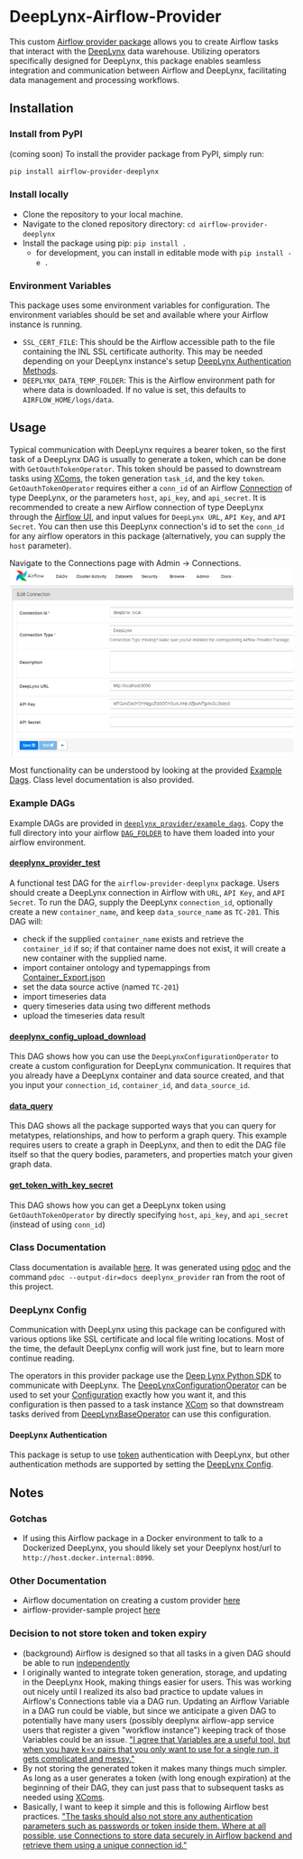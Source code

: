 # DeepLynx-Airflow-Provider
This custom [Airflow provider package](https://airflow.apache.org/docs/apache-airflow-providers/) allows you to create Airflow tasks that interact with the [DeepLynx](https://github.com/idaholab/Deep-Lynx) data warehouse. Utilizing operators specifically designed for DeepLynx, this package enables seamless integration and communication between Airflow and DeepLynx, facilitating data management and processing workflows.

## Installation
### Install from PyPI
(coming soon) To install the provider package from PyPI, simply run:

```sh
pip install airflow-provider-deeplynx
```
### Install locally
- Clone the repository to your local machine.
- Navigate to the cloned repository directory: `cd airflow-provider-deeplynx`
- Install the package using pip: `pip install .`
  - for development, you can install in editable mode with `pip install -e .`

### Environment Variables
This package uses some environment variables for configuration. The environment variables should be set and available where your Airflow instance is running.
- `SSL_CERT_FILE`: This should be the Airflow accessible path to the file containing the INL SSL certificate authority. This may be needed depending on your DeepLynx instance's setup [DeepLynx Authentication Methods](https://github.com/idaholab/Deep-Lynx/wiki/Authentication-Methods).
- `DEEPLYNX_DATA_TEMP_FOLDER`: This is the Airflow environment path for where data is downloaded. If no value is set, this defaults to `AIRFLOW_HOME/logs/data`.

## Usage
Typical communication with DeepLynx requires a bearer token, so the first task of a DeepLynx DAG is usually to generate a token, which can be done with `GetOauthTokenOperator`. This token should be passed to downstream tasks using [XComs](https://airflow.apache.org/docs/apache-airflow/stable/core-concepts/xcoms.html#xcoms), the token generation `task_id`, and the key `token`. `GetOauthTokenOperator` requires either a `conn_id` of an Airflow [Connection](https://airflow.apache.org/docs/apache-airflow/stable/authoring-and-scheduling/connections.html#connections-hooks) of type DeepLynx, or the parameters `host`, `api_key`, and `api_secret`. It is recommended to create a new Airflow connection of type DeepLynx through the [Airflow UI](https://airflow.apache.org/docs/apache-airflow/stable/howto/connection.html#creating-a-connection-with-the-ui), and input values for `DeepLynx URL`, `API Key`, and `API Secret`. You can then use this DeepLynx connection's id to set the
`conn_id` for any airflow operators in this package (alternatively, you can supply the `host` parameter).

Navigate to the Connections page with Admin -> Connections.
![image](create_deeplynx_conn_with_airflow_ui.png)

Most functionality can be understood by looking at the provided [Example Dags](deeplynx_provider/example_dags). Class level documentation is also provided.

### Example DAGs
Example DAGs are provided in [`deeplynx_provider/example_dags`](deeplynx_provider/example_dags). Copy the full directory into your airflow [`DAG_FOLDER`](https://airflow.apache.org/docs/apache-airflow/stable/core-concepts/dags.html#loading-dags) to have them loaded into your airflow environment.

#### [deeplynx_provider_test](deeplynx_provider/example_dags/deeplynx_provider_test.py)
A functional test DAG for the `airflow-provider-deeplynx` package. Users should create a DeepLynx connection in Airflow with `URL`, `API Key`,
and `API Secret`. To run the DAG, supply the DeepLynx `connection_id`, optionally create a new `container_name`, and keep `data_source_name` as `TC-201`.
This DAG will:
- check if the supplied `container_name` exists and retrieve the `container_id` if so; if that container name does not exist, it will create a new container with the supplied name.
- import container ontology and typemappings from [Container_Export.json](deeplynx_provider/example_dags/data/Container_Export.json)
- set the data source active (named `TC-201`)
- import timeseries data
- query timeseries data using two different methods
- upload the timeseries data result

#### [deeplynx_config_upload_download](deeplynx_provider/example_dags/deeplynx_config_upload_download.py)
This DAG shows how you can use the `DeepLynxConfigurationOperator` to create a custom configuration for DeepLynx communication. It requires that you already have a DeepLynx container and data source created, and that you input your `connection_id`, `container_id`, and `data_source_id`.

#### [data_query](deeplynx_provider/example_dags/data_query.py)
This DAG shows all the package supported ways that you can query for metatypes, relationships, and how to perform a graph query. This example requires users to create a graph in DeepLynx, and then to edit the DAG file itself so that the query bodies, parameters, and properties match your given graph data.

#### [get_token_with_key_secret](deeplynx_provider/example_dags/get_token_with_key_secret.py)
This DAG shows how you can get a DeepLynx token using `GetOauthTokenOperator` by directly specifying `host`, `api_key`, and `api_secret` (instead of using `conn_id`)

### Class Documentation
Class documentation is available [here](docs/deeplynx_provider). It was generated using [pdoc](https://github.com/pdoc3/pdoc) and the command `pdoc --output-dir=docs deeplynx_provider` ran from the root of this project.

### DeepLynx Config
Communication with DeepLynx using this package can be configured with various options like SSL certificate and local file writing locations. Most of the time, the default DeepLynx config will work just fine, but to learn more continue reading.

The operators in this provider package use the [Deep Lynx Python SDK](https://github.com/idaholab/Deep-Lynx-Python-Package) to communicate with DeepLynx. The [DeepLynxConfigurationOperator](deeplynx_provider/operators/configuration_operator.py) can be used to set your [Configuration](https://github.com/idaholab/Deep-Lynx-Python-Package/blob/main/deep_lynx/configuration.py) exactly how you want it, and this configuration is then passed to a task instance [XCom](https://airflow.apache.org/docs/apache-airflow/stable/core-concepts/xcoms.html) so that downstream tasks derived from [DeepLynxBaseOperator](deeplynx_provider/operators/deeplynx_base_operator.py) can use this configuration.

#### DeepLynx Authentication
This package is setup to use [token](https://github.com/idaholab/Deep-Lynx/wiki/Authentication-Methods#token-token) authentication with DeepLynx, but other authentication methods are supported by setting the [DeepLynx Config](#deepLynx-config).

## Notes
### Gotchas
- If using this Airflow package in a Docker environment to talk to a Dockerized DeepLynx, you should likely set your Deeplynx host/url to `http://host.docker.internal:8090`.

### Other Documentation
- Airflow documentation on creating a custom provider [here](https://airflow.apache.org/docs/apache-airflow-providers/howto/create-custom-providers.html)
- airflow-provider-sample project [here](https://github.com/astronomer/airflow-provider-sample)

### Decision to not store token and token expiry
- (background) Airflow is designed so that all tasks in a given DAG should be able to run [independently](https://airflow.apache.org/docs/apache-airflow/stable/core-concepts/tasks.html)
- I originally wanted to integrate token generation, storage, and updating in the DeepLynx Hook, making things easier for users. This was working out nicely until I realized its also bad practice to update values in Airflow's Connections table via a DAG run. Updating an Airflow Variable in a DAG run could be viable, but since we anticipate a given DAG to potentially have many users (possibly deeplynx airflow-app service users that register a given "workflow instance") keeping track of those Variables could be an issue. ["I agree that Variables are a useful tool, but when you have k=v pairs that you only want to use for a single run, it gets complicated and messy."](https://stackoverflow.com/questions/57062998/is-it-possible-to-update-overwrite-the-airflow-dag-run-conf)
- By not storing the generated token it makes many things much simpler. As long as a user generates a token (with long enough expiration) at the beginning of their DAG, they can just pass that to subsequent tasks as needed using [XComs](https://airflow.apache.org/docs/apache-airflow/stable/core-concepts/xcoms.html).
- Basically, I want to keep it simple and this is following Airflow best practices. ["The tasks should also not store any authentication parameters such as passwords or token inside them. Where at all possible, use Connections to store data securely in Airflow backend and retrieve them using a unique connection id."](https://airflow.apache.org/docs/apache-airflow/stable/best-practices.html#communication)
